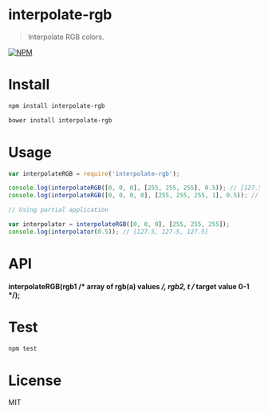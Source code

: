 # interpolate-rgb

> Interpolate RGB colors.

[![NPM](https://nodei.co/npm/interpolate-rgb.png)](https://nodei.co/npm/interpolate-rgb)

# Install

```bash
npm install interpolate-rgb
```

```bash
bower install interpolate-rgb
```

# Usage

```javascript
var interpolateRGB = require('interpolate-rgb');

console.log(interpolateRGB([0, 0, 0], [255, 255, 255], 0.5)); // [127.5, 127.5, 127.5]
console.log(interpolateRGB([0, 0, 0, 0], [255, 255, 255, 1], 0.5)); // [127.5, 127.5, 127.5, 0.5]

// Using partial application

var interpolator = interpolateRGB([0, 0, 0], [255, 255, 255]);
console.log(interpolator(0.5)); // [127.5, 127.5, 127.5]
```

# API

#### interpolateRGB(rgb1 /* array of rgb(a) values */, rgb2, t /* target value 0-1 */);

# Test

```bash
npm test
```

# License

MIT
